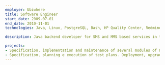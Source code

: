 ```yaml
---
employer: Ubiwhere
title: Software Engineer
start_date: 2009-07-01
end_date: 2010-11-01
technologies: Java, Linux, PostgreSQL, Bash, HP Quality Center, Redmine, Jira, Confluence

description: Java backend developer for SMS and MMS based services in the context of Telco operators

projects:
- Specification, implementation and maintenance of several modules of message processing (SMS and MMS) providing services of mass sending, CRM integration, value-added services and integration with external systems (Bank operations, Email, Web Services...) for telecommunications operators.
- Specification, planning e execution of test plans. Deployment, upgrades and contingency plans for product delivery.
---
```

